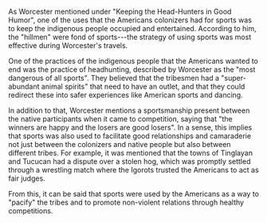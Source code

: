 As Worcester mentioned under "Keeping the Head-Hunters in Good Humor", one of the uses that the Americans colonizers had for sports was to keep the indigenous people occupied and entertained. According to him, the "hillmen" were fond of sports---the strategy of using sports was most effective during Worcester's travels.

One of the practices of the indigenous people that the Americans wanted to end was the practice of headhunting, described by Worcester as the "most dangerous of all sports". They believed that the tribesmen had a "super-abundant animal spirits" that need to have an outlet, and that they could redirect these into safer experiences like American sports and dancing.

In addition to that, Worcester mentions a sportsmanship present between the native participants when it came to competition, saying that "the winners are happy and the losers are good losers". In a sense, this implies that sports was also used to facilitate good relationships and camaraderie not just between the colonizers and native people but also between different tribes. For example, it was mentioned that the towns of Tinglayan and Tucucan had a dispute over a stolen hog, which was promptly settled through a wrestling match where the Igorots trusted the Americans to act as fair judges.

From this, it can be said that sports were used by the Americans as a way to "pacify" the tribes and to promote non-violent relations through healthy competitions.